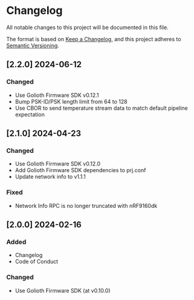 <!-- Copyright (c) 2024 Golioth, Inc. -->
<!-- SPDX-License-Identifier: Apache-2.0 -->

# Changelog

All notable changes to this project will be documented in this file.

The format is based on [Keep a Changelog](https://keepachangelog.com/en/1.1.0/),
and this project adheres to [Semantic Versioning](https://semver.org/spec/v2.0.0.html).

## [2.2.0] 2024-06-12

### Changed
- Use Golioth Firmware SDK v0.12.1
- Bump PSK-ID/PSK length limit from 64 to 128
- Use CBOR to send temperature stream data to match default pipeline expectation

## [2.1.0] 2024-04-23

### Changed
- Use Golioth Firmware SDK v0.12.0
- Add Golioth Firmware SDK dependencies to prj.conf
- Update network info to v1.1.1

### Fixed
- Network Info RPC is no longer truncated with nRF9160dk

## [2.0.0] 2024-02-16

### Added
- Changelog
- Code of Conduct

### Changed
- Use Golioth Firmware SDK (at v0.10.0)
